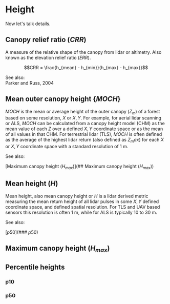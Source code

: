 # Height
Now let's talk details.

## Canopy relief ratio ($CRR$)  

A measure of the relative shape of the canopy from lidar or altimetry. Also known as the elevation relief ratio ($ERR$).

$$CRR = \frac{h_{mean} - h_{min}}{h_{max} - h_{max}}$$

See also:  
Parker and Russ, 2004

## Mean outer canopy height {$MOCH$}

$MOCH$ is the mean or average height of the outer canopy ($Z_m$) of a forest based on 
some resolution, $X$ or $X,Y$. For example, for aerial lidar scanning or ALS, $MOCH$
can be calculated from a canopy height model (CHM) as the mean value of each $Z$ over a
defined $X,Y$ coordinate space or as the mean of all values in that CHM. For terrestrial lidar (TLS), 
$MOCH$ is often defined as the average of the highest lidar return (also defined as $Z_max$) 
for each $X$ or $X,Y$ coordinate space with a standard resolution of 1 m. 

See also:  

[Maximum canopy height ($H_{max}$)](## Maximum canopy height ($H_{max}$))  


## Mean height ($H$)

Mean height, also mean canopy height or $H$ is a lidar derived metric measuring
the mean return height of all lidar pulses in some $X,Y$ defined coordinate space,
and defined spatial resolution. For TLS and UAV based sensors this resolution is often 1 m, 
while for ALS is typically 10 to 30 m. 

See also:  

[$p50$](### $p50$)  


## Maximum canopy height ($H_{max}$)

## Percentile heights

### p10
### p50
